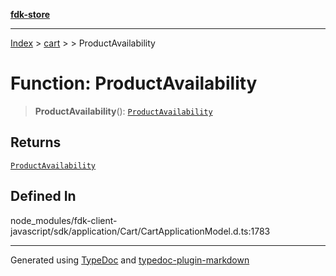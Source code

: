 [**fdk-store**](../../../README.md)
***

[Index](../../../API.md) > [cart](../../README.md) > [<internal>](../README.md) > ProductAvailability

# Function: ProductAvailability

> **ProductAvailability**(): [`ProductAvailability`](../type-aliases/type-alias.ProductAvailability.md)

## Returns

[`ProductAvailability`](../type-aliases/type-alias.ProductAvailability.md)

## Defined In

node\_modules/fdk-client-javascript/sdk/application/Cart/CartApplicationModel.d.ts:1783

***
Generated using [TypeDoc](https://typedoc.org/) and [typedoc-plugin-markdown](https://www.npmjs.com/package/typedoc-plugin-markdown)

